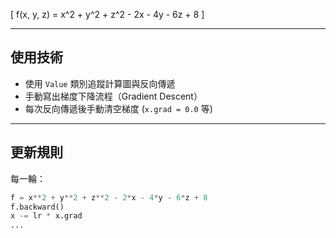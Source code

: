\[
f(x, y, z) = x^2 + y^2 + z^2 - 2x - 4y - 6z + 8
\]

---

##  使用技術

- 使用 `Value` 類別追蹤計算圖與反向傳遞
- 手動寫出梯度下降流程（Gradient Descent）
- 每次反向傳遞後手動清空梯度 (`x.grad = 0.0` 等)

---

##  更新規則

每一輪：
```python
f = x**2 + y**2 + z**2 - 2*x - 4*y - 6*z + 8
f.backward()
x -= lr * x.grad
...


